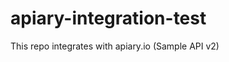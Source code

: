apiary-integration-test
=======================

This repo integrates with apiary.io (Sample API v2)

